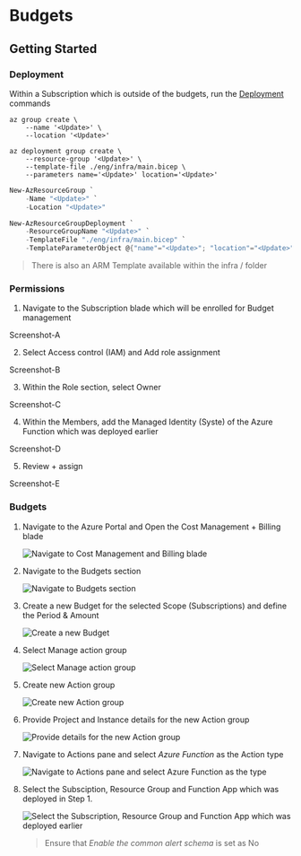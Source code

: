 # Budgets

## Getting Started

### Deployment

Within a Subscription which is outside of the budgets, run the [Deployment](##Deployment) commands

```shell
az group create \
    --name '<Update>' \
    --location '<Update>'

az deployment group create \
    --resource-group '<Update>' \
    --template-file ./eng/infra/main.bicep \
    --parameters name='<Update>' location='<Update>'
```

```powershell
New-AzResourceGroup `
    -Name "<Update>" `
    -Location "<Update>"

New-AzResourceGroupDeployment `
    -ResourceGroupName "<Update>" `
    -TemplateFile "./eng/infra/main.bicep" `
    -TemplateParameterObject @{"name"="<Update>"; "location"="<Update>";}:
```

> There is also an ARM Template available within the infra / folder

### Permissions

1. Navigate to the Subscription blade which will be enrolled for Budget management

Screenshot-A

2. Select Access control (IAM) and Add role assignment

Screenshot-B

3. Within the Role section, select Owner

Screenshot-C

4. Within the Members, add the Managed Identity (Syste) of the Azure Function which was deployed earlier

Screenshot-D

5. Review + assign

Screenshot-E

### Budgets

1. Navigate to the Azure Portal and Open the Cost Management + Billing blade

    ![Navigate to Cost Management and Billing blade](./media/Screenshot-1.png)

2. Navigate to the Budgets section

    ![Navigate to Budgets section](./media/Screenshot-2.png)

3. Create a new Budget for the selected Scope (Subscriptions) and define the Period & Amount

    ![Create a new Budget](./media/Screenshot-3.png)

4. Select Manage action group

    ![Select Manage action group](./media/Screenshot-4.png)

5. Create new Action group

    ![Create new Action group](./media/Screenshot-5.png)

6. Provide Project and Instance details for the new Action group

    ![Provide details for the new Action group](./media/Screenshot-6.png)

7. Navigate to Actions pane and select _Azure Function_ as the Action type

    ![Navigate to Actions pane and select Azure Function as the type](./media/Screenshot-7.png)

8. Select the Subsciption, Resource Group and Function App which was deployed in Step 1.

    ![Select the Subscription, Resource Group and Function App which was deployed earlier](./media/Screenshot-8.png)

    > Ensure that _Enable the common alert schema_ is set as No
